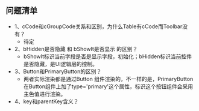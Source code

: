 <a name="eW77C"></a>
## 问题清单

- 1、cCode和cGroupCode关系和区别，为什么Table有cCode而Toolbar没有？
  - 待定
- 2、bHidden是否隐藏 和 bShowIt是否显示 的区别？
  - bShowIt标识当前字段是否是显示字段，初始化；bHidden标识当前控件是否隐藏，是UI逻辑层的控制。
- 3、Button和PrimaryButton的区别？
  - 两者实际渲染都是通过Button 组件渲染的，不一样的是，PrimaryButton在Button组件上加了type='primary'这个属性，标识这个按钮组件会采用主色值进行渲染。
- 4、key和parentKey含义？